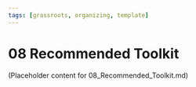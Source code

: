 ```yaml
---
tags: [grassroots, organizing, template]
---
```


# 08 Recommended Toolkit

(Placeholder content for 08_Recommended_Toolkit.md)
